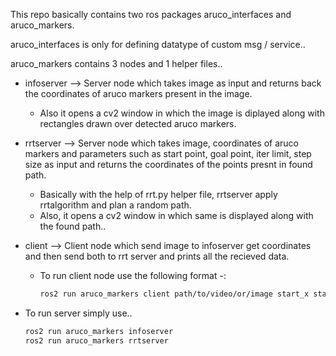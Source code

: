 This repo basically contains two ros packages aruco_interfaces and aruco_markers. 

aruco_interfaces is only for defining datatype of custom msg / service..

aruco_markers contains 3 nodes and 1 helper files..

  - infoserver --> Server node which takes image as input and returns back the coordinates of aruco markers present in the image.
    -  Also it opens a cv2 window in which the image is diplayed along with rectangles drawn over detected aruco markers.
   
  - rrtserver --> Server node which takes image, coordinates of aruco markers and parameters such as start point, goal point, iter limit, step size as input
    and returns the coordinates of the points presnt in found path.
      - Basically with the help of rrt.py helper file, rrtserver apply rrtalgorithm and plan a random path.
      - Also, it opens a cv2 window in which same is displayed along with the found path..
   
  - client --> Client node which send image to infoserver get coordinates and then send both to rrt server and prints all the recieved data.
    - To run client node use the following format -:
      ```bash
      ros2 run aruco_markers client path/to/video/or/image start_x start_y end_x end_y

  - To run server simply use..
    ```bash
    ros2 run aruco_markers infoserver
    ros2 run aruco_markers rrtserver
    
